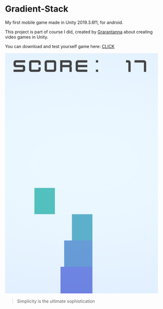 # Gradient-Stack

My first mobile game made in Unity 2019.3.6f1, for android.

This project is part of course I did, created by [Grarantanna](https://www.grarantanna.pl/#rob-gry-wideo) about creating video games in Unity.

You can download and test yourself game here: [CLICK](https://containedx.itch.io/gradient-stack)

![](screengame.png)

> Simplicity is the ultimate sophistication
